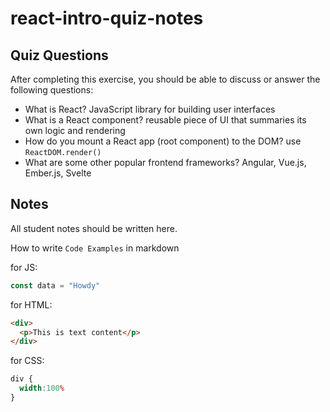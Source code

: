 # react-intro-quiz-notes

## Quiz Questions

After completing this exercise, you should be able to discuss or answer the following questions:

- What is React?
JavaScript library for building user interfaces
- What is a React component?
reusable piece of UI that summaries its own logic and rendering
- How do you mount a React app (root component) to the DOM?
use `ReactDOM.render()`
- What are some other popular frontend frameworks?
Angular, Vue.js, Ember.js, Svelte

## Notes

All student notes should be written here.


How to write `Code Examples` in markdown

for JS:
```javascript
const data = "Howdy"
```

for HTML:
```html
<div>
  <p>This is text content</p>
</div>
```

for CSS:
```css
div {
  width:100%
}
```
